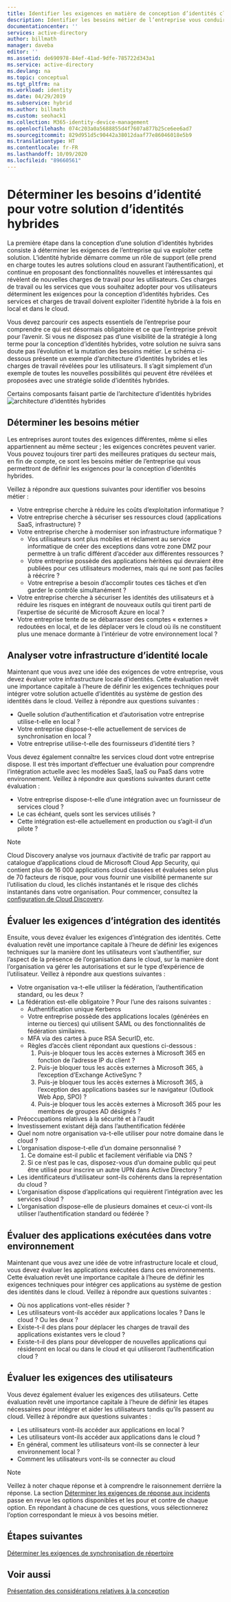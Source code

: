 ```yaml
---
title: Identifier les exigences en matière de conception d’identités cloud hybrides Azure | Microsoft Docs
description: Identifier les besoins métier de l’entreprise vous conduira à définir les exigences pour la conception d’identités hybrides.
documentationcenter: ''
services: active-directory
author: billmath
manager: daveba
editor: ''
ms.assetid: de690978-84ef-41ad-9dfe-785722d343a1
ms.service: active-directory
ms.devlang: na
ms.topic: conceptual
ms.tgt_pltfrm: na
ms.workload: identity
ms.date: 04/29/2019
ms.subservice: hybrid
ms.author: billmath
ms.custom: seohack1
ms.collection: M365-identity-device-management
ms.openlocfilehash: 074c203a0a5688855d4f7607a877b25ce6ee6ad7
ms.sourcegitcommit: 829d951d5c90442a38012daaf77e86046018e5b9
ms.translationtype: HT
ms.contentlocale: fr-FR
ms.lasthandoff: 10/09/2020
ms.locfileid: "89660561"
---
```

# <a name="determine-identity-requirements-for-your-hybrid-identity-solution"></a>Déterminer les besoins d’identité pour votre solution d’identités hybrides
La première étape dans la conception d’une solution d’identités hybrides consiste à déterminer les exigences de l’entreprise qui va exploiter cette solution.  L’identité hybride démarre comme un rôle de support (elle prend en charge toutes les autres solutions cloud en assurant l’authentification), et continue en proposant des fonctionnalités nouvelles et intéressantes qui révèlent de nouvelles charges de travail pour les utilisateurs.  Ces charges de travail ou les services que vous souhaitez adopter pour vos utilisateurs déterminent les exigences pour la conception d’identités hybrides.  Ces services et charges de travail doivent exploiter l’identité hybride à la fois en local et dans le cloud.  

Vous devez parcourir ces aspects essentiels de l’entreprise pour comprendre ce qui est désormais obligatoire et ce que l’entreprise prévoit pour l’avenir. Si vous ne disposez pas d’une visibilité de la stratégie à long terme pour la conception d’identités hybrides, votre solution ne suivra sans doute pas l’évolution et la mutation des besoins métier. Le schéma ci-dessous présente un exemple d’architecture d’identités hybrides et les charges de travail révélées pour les utilisateurs. Il s’agit simplement d’un exemple de toutes les nouvelles possibilités qui peuvent être révélées et proposées avec une stratégie solide d’identités hybrides. 

Certains composants faisant partie de l’architecture d’identités hybrides ![architecture d’identités hybrides ](./media/plan-hybrid-identity-design-considerations/hybrid-identity-architechture.png)

## <a name="determine-business-needs"></a>Déterminer les besoins métier
Les entreprises auront toutes des exigences différentes, même si elles appartiennent au même secteur ; les exigences concrètes peuvent varier. Vous pouvez toujours tirer parti des meilleures pratiques du secteur mais, en fin de compte, ce sont les besoins métier de l’entreprise qui vous permettront de définir les exigences pour la conception d’identités hybrides. 

Veillez à répondre aux questions suivantes pour identifier vos besoins métier :

* Votre entreprise cherche à réduire les coûts d’exploitation informatique ?
* Votre entreprise cherche à sécuriser ses ressources cloud (applications SaaS, infrastructure) ?
* Votre entreprise cherche à moderniser son infrastructure informatique ?
  * Vos utilisateurs sont plus mobiles et réclament au service informatique de créer des exceptions dans votre zone DMZ pour permettre à un trafic différent d’accéder aux différentes ressources ?
  * Votre entreprise possède des applications héritées qui devraient être publiées pour ces utilisateurs modernes, mais qui ne sont pas faciles à réécrire ?
  * Votre entreprise a besoin d’accomplir toutes ces tâches et d’en garder le contrôle simultanément ?
* Votre entreprise cherche à sécuriser les identités des utilisateurs et à réduire les risques en intégrant de nouveaux outils qui tirent parti de l’expertise de sécurité de Microsoft Azure en local ?
* Votre entreprise tente de se débarrasser des comptes « externes » redoutées en local, et de les déplacer vers le cloud où ils ne constituent plus une menace dormante à l’intérieur de votre environnement local ?

## <a name="analyze-on-premises-identity-infrastructure"></a>Analyser votre infrastructure d’identité locale
Maintenant que vous avez une idée des exigences de votre entreprise, vous devez évaluer votre infrastructure locale d’identités. Cette évaluation revêt une importance capitale à l’heure de définir les exigences techniques pour intégrer votre solution  actuelle d’identités au système de gestion des identités dans le cloud. Veillez à répondre aux questions suivantes :

* Quelle solution d’authentification et d’autorisation votre entreprise utilise-t-elle en local ? 
* Votre entreprise dispose-t-elle actuellement de services de synchronisation en local ?
* Votre entreprise utilise-t-elle des fournisseurs d’identité tiers ?

Vous devez également connaître les services cloud dont votre entreprise dispose. Il est très important d’effectuer une évaluation pour comprendre l’intégration actuelle avec les modèles SaaS, IaaS ou PaaS dans votre environnement. Veillez à répondre aux questions suivantes durant cette évaluation :

* Votre entreprise dispose-t-elle d’une intégration avec un fournisseur de services cloud ?
* Le cas échéant, quels sont les services utilisés ?
* Cette intégration est-elle actuellement en production ou s’agit-il d’un pilote ?

> [!NOTE]
> Cloud Discovery analyse vos journaux d’activité de trafic par rapport au catalogue d’applications cloud de Microsoft Cloud App Security, qui contient plus de 16 000 applications cloud classées et évaluées selon plus de 70 facteurs de risque, pour vous fournir une visibilité permanente sur l’utilisation du cloud, les clichés instantanés et le risque des clichés instantanés dans votre organisation. Pour commencer, consultez la [configuration de Cloud Discovery](/cloud-app-security/set-up-cloud-discovery).
> 
> 

## <a name="evaluate-identity-integration-requirements"></a>Évaluer les exigences d’intégration des identités
Ensuite, vous devez évaluer les exigences d’intégration des identités. Cette évaluation revêt une importance capitale à l’heure de définir les exigences techniques sur la manière dont les utilisateurs vont s’authentifier, sur l’aspect de la présence de l’organisation dans le cloud, sur la manière dont l’organisation va gérer les autorisations et sur le type d’expérience de l’utilisateur. Veillez à répondre aux questions suivantes :

* Votre organisation va-t-elle utiliser la fédération, l’authentification standard, ou les deux ?
* La fédération est-elle obligatoire ?  Pour l’une des raisons suivantes :
  * Authentification unique Kerberos
  * Votre entreprise possède des applications locales (générées en interne ou tierces) qui utilisent SAML ou des fonctionnalités de fédération similaires.
  * MFA via des cartes à puce RSA SecurID, etc.
  * Règles d’accès client répondant aux questions ci-dessous :
    1. Puis-je bloquer tous les accès externes à Microsoft 365 en fonction de l’adresse IP du client ?
    2. Puis-je bloquer tous les accès externes à Microsoft 365, à l’exception d’Exchange ActiveSync ?
    3. Puis-je bloquer tous les accès externes à Microsoft 365, à l’exception des applications basées sur le navigateur (Outlook Web App, SPO) ?
    4. Puis-je bloquer tous les accès externes à Microsoft 365 pour les membres de groupes AD désignés ?
* Préoccupations relatives à la sécurité et à l’audit
* Investissement existant déjà dans l’authentification fédérée
* Quel nom notre organisation va-t-elle utiliser pour notre domaine dans le cloud ?
* L’organisation dispose-t-elle d’un domaine personnalisé ?
  1. Ce domaine est-il public et facilement vérifiable via DNS ?
  2. Si ce n’est pas le cas, disposez-vous d’un domaine public qui peut être utilisé pour inscrire un autre UPN dans Active Directory ?
* Les identificateurs d’utilisateur sont-ils cohérents dans la représentation du cloud ? 
* L’organisation dispose d’applications qui requièrent l’intégration avec les services cloud ?
* L’organisation dispose-elle de plusieurs domaines et ceux-ci vont-ils utiliser l’authentification standard ou fédérée ?

## <a name="evaluate-applications-that-run-in-your-environment"></a>Évaluer des applications exécutées dans votre environnement
Maintenant que vous avez une idée de votre infrastructure locale et cloud, vous devez évaluer les applications exécutées dans ces environnements. Cette évaluation revêt une importance capitale à l’heure de définir les exigences techniques pour intégrer ces applications au système de gestion des identités dans le cloud. Veillez à répondre aux questions suivantes :

* Où nos applications vont-elles résider ?
* Les utilisateurs vont-ils accéder aux applications locales ?  Dans le cloud ? Ou les deux ?
* Existe-t-il des plans pour déplacer les charges de travail des applications existantes vers le cloud ?
* Existe-t-il des plans pour développer de nouvelles applications qui résideront en local ou dans le cloud et qui utiliseront l’authentification cloud ?

## <a name="evaluate-user-requirements"></a>Évaluer les exigences des utilisateurs
Vous devez également évaluer les exigences des utilisateurs. Cette évaluation revêt une importance capitale à l’heure de définir les étapes nécessaires pour intégrer et aider les utilisateurs tandis qu’ils passent au cloud. Veillez à répondre aux questions suivantes :

* Les utilisateurs vont-ils accéder aux applications en local ?
* Les utilisateurs vont-ils accéder aux applications dans le cloud ?
* En général, comment les utilisateurs vont-ils se connecter à leur environnement local ?
* Comment les utilisateurs vont-ils se connecter au cloud

> [!NOTE]
> Veillez à noter chaque réponse et à comprendre le raisonnement derrière la réponse. La section [Déterminer les exigences de réponse aux incidents](plan-hybrid-identity-design-considerations-incident-response-requirements.md) passe en revue les options disponibles et les pour et contre de chaque option.  En répondant à chacune de ces questions, vous sélectionnerez l’option correspondant le mieux à vos besoins métier.
> 
> 

## <a name="next-steps"></a>Étapes suivantes
[Déterminer les exigences de synchronisation de répertoire](plan-hybrid-identity-design-considerations-directory-sync-requirements.md)

## <a name="see-also"></a>Voir aussi
[Présentation des considérations relatives à la conception](plan-hybrid-identity-design-considerations-overview.md)

